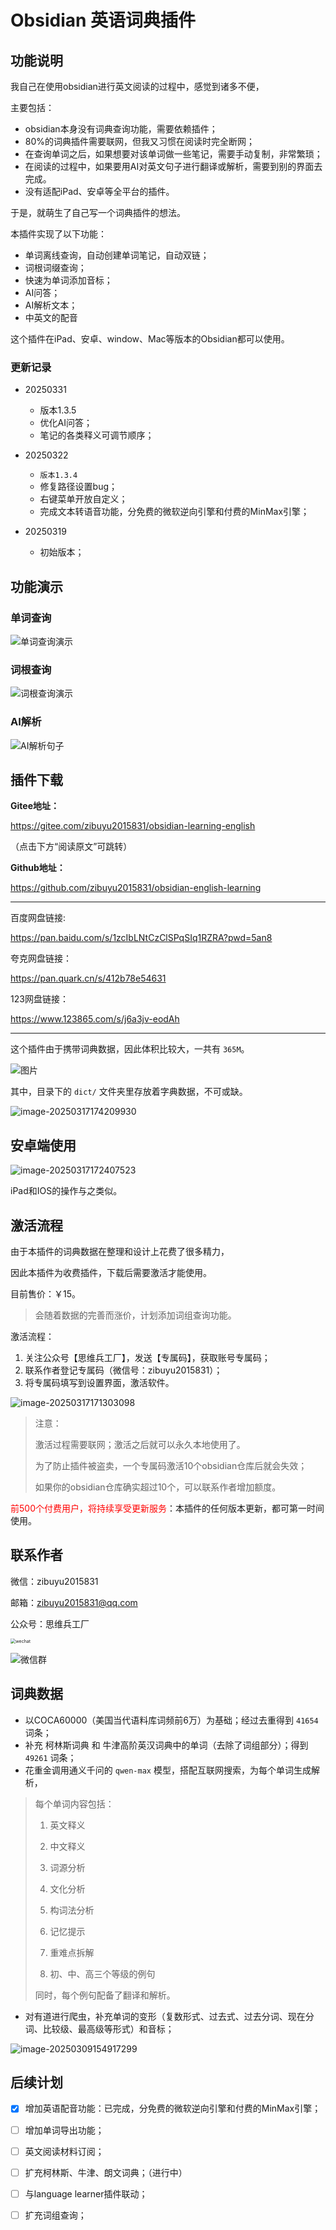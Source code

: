 # Obsidian 英语词典插件

## 功能说明

我自己在使用obsidian进行英文阅读的过程中，感觉到诸多不便，

主要包括：

- obsidian本身没有词典查询功能，需要依赖插件；
- 80%的词典插件需要联网，但我又习惯在阅读时完全断网；
- 在查询单词之后，如果想要对该单词做一些笔记，需要手动复制，非常繁琐；
- 在阅读的过程中，如果要用AI对英文句子进行翻译或解析，需要到别的界面去完成。
- 没有适配iPad、安卓等全平台的插件。

于是，就萌生了自己写一个词典插件的想法。

本插件实现了以下功能：

- 单词离线查询，自动创建单词笔记，自动双链；
- 词根词缀查询；
- 快速为单词添加音标；
- AI问答；
- AI解析文本；
- 中英文的配音

这个插件在iPad、安卓、window、Mac等版本的Obsidian都可以使用。

### 更新记录

- 20250331
  - 版本1.3.5
  - 优化AI问答；
  - 笔记的各类释义可调节顺序；

- 20250322
  - `版本1.3.4`
  - 修复路径设置bug；
  - 右键菜单开放自定义；
  - 完成文本转语音功能，分免费的微软逆向引擎和付费的MinMax引擎；
- 20250319
  - 初始版本；

## 功能演示

### 单词查询

![单词查询演示](assets/README/单词查询演示.gif)

### 词根查询

![词根查询演示](assets/README/词根查询演示.gif)

### AI解析

![AI解析句子](assets/README/AI解析句子.gif)

## 插件下载

**Gitee地址：**

https://gitee.com/zibuyu2015831/obsidian-learning-english

（点击下方“阅读原文”可跳转）

**Github地址：**

https://github.com/zibuyu2015831/obsidian-english-learning

---

百度网盘链接:

https://pan.baidu.com/s/1zcIbLNtCzClSPqSIq1RZRA?pwd=5an8

夸克网盘链接：

https://pan.quark.cn/s/412b78e54631

123网盘链接：

https://www.123865.com/s/j6a3jv-eodAh

---

这个插件由于携带词典数据，因此体积比较大，一共有 `365M`。

![图片](assets/README/640.webp)

其中，目录下的 `dict/` 文件夹里存放着字典数据，不可或缺。

![image-20250317174209930](assets/README/image-20250317174209930.png)

## 安卓端使用

![image-20250317172407523](assets/README/image-20250317172407523.png)

iPad和IOS的操作与之类似。

## 激活流程

由于本插件的词典数据在整理和设计上花费了很多精力，

因此本插件为收费插件，下载后需要激活才能使用。

目前售价：￥15。

> 会随着数据的完善而涨价，计划添加词组查询功能。

激活流程：

1. 关注公众号【思维兵工厂】，发送【专属码】，获取账号专属码；
2. 联系作者登记专属码（微信号：zibuyu2015831）；
3. 将专属码填写到设置界面，激活软件。

![image-20250317171303098](assets/README/image-20250317171303098.png)

> 注意：
>
> 激活过程需要联网；激活之后就可以永久本地使用了。
>
> 为了防止插件被盗卖，一个专属码激活10个obsidian仓库后就会失效；
>
> 如果你的obsidian仓库确实超过10个，可以联系作者增加额度。

<span style='color:red'>前500个付费用户，将持续享受更新服务</span>：本插件的任何版本更新，都可第一时间使用。


## 联系作者

微信：zibuyu2015831

邮箱：zibuyu2015831@qq.com

公众号：思维兵工厂

<img src="assets/README/wechat.jpg" alt="wechat" style="zoom:50%;" />

![微信群](assets/README/微信群.jpg)

## 词典数据

- 以COCA60000（美国当代语料库词频前6万）为基础；经过去重得到 `41654` 词条；
- 补充 柯林斯词典 和 牛津高阶英汉词典中的单词（去除了词组部分）；得到 `49261` 词条；
- 花重金调用通义千问的 `qwen-max` 模型，搭配互联网搜索，为每个单词生成解析，

> 每个单词内容包括：
>
> 1. 英文释义
>
> 2. 中文释义
>
> 3. 词源分析
>
> 4. 文化分析
>
> 5. 构词法分析
>
> 6. 记忆提示
>
> 7. 重难点拆解
>
> 8. 初、中、高三个等级的例句
>
> 同时，每个例句配备了翻译和解析。

- 对有道进行爬虫，补充单词的变形（复数形式、过去式、过去分词、现在分词、比较级、最高级等形式）和音标；



![image-20250309154917299](assets/README/image-20250309154917299.png)



## 后续计划

- [x] 增加英语配音功能：已完成，分免费的微软逆向引擎和付费的MinMax引擎；
- [ ] 增加单词导出功能；
- [ ] 英文阅读材料订阅；
- [ ] 扩充柯林斯、牛津、朗文词典；（进行中）
- [ ] 与language learner插件联动；
- [ ] 扩充词组查询；

